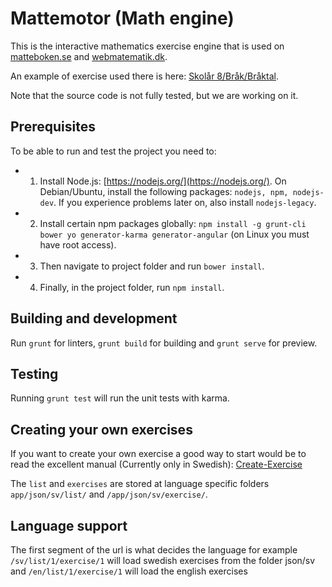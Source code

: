 # Mattemotor (Math engine)

This is the interactive mathematics exercise engine that is used on [matteboken.se](http://matteboken.se/) and [webmatematik.dk](http://webmatematik.dk).

An example of exercise used there is here: [Skolår 8/Bråk/Bråktal](http://www.matteboken.se/lektioner/skolar-8/brak/braktal/uppgifter#/exercises/10993/11058).

Note that the source code is not fully tested, but we are working on it.

## Prerequisites

To be able to run and test the project you need to:

* 1) Install Node.js: [https://nodejs.org/](https://nodejs.org/).
On Debian/Ubuntu, install the following packages: `nodejs, npm, nodejs-dev`. If you experience problems later on, also install `nodejs-legacy`.

* 2) Install certain npm packages globally: `npm install -g grunt-cli bower yo generator-karma generator-angular` (on Linux you must have root access).

* 3) Then navigate to project folder and run `bower install`.

* 4) Finally, in the project folder, run `npm install`.

## Building and development

Run `grunt` for linters, `grunt build` for building and `grunt serve` for preview.

## Testing

Running `grunt test` will run the unit tests with karma.

##  Creating your own exercises

If you want to create your own exercise a good way to start would be to read the excellent manual (Currently only in Swedish): [Create-Exercise](Create-Exercise.md)

The `list` and `exercises` are stored at language specific folders `app/json/sv/list/` and `/app/json/sv/exercise/`.

## Language support

The first segment of the url is what decides the language for example `/sv/list/1/exercise/1` will load swedish exercises from the folder json/sv and `/en/list/1/exercise/1` will load the english exercises
